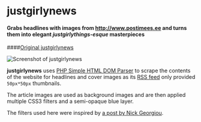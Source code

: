 # justgirlynews


#### Grabs headlines with images from http://www.postimees.ee and turns them into elegant _justgirlythings-esque_ masterpieces

####[Original justgirlynews](http://klopets.me/justgirlynews/)

![Screenshot of justgirlynews](http://i.imgur.com/9Gudi8s.jpg)

**justgirlynews** uses [PHP Simple HTML DOM Parser](http://simplehtmldom.sourceforge.net/) to scrape the contents of the website for headlines and cover images as its [RSS feed](http://www.postimees.ee/rss/) only provided `50px*50px` thumbnails.

The article images are used as background images and are then applied multiple CSS3 filters and a semi-opaque blue layer.

The filters used here were inspired by [a post by Nick Georgiou](http://designpieces.com/2014/09/instagram-filters-css3-effects/).
